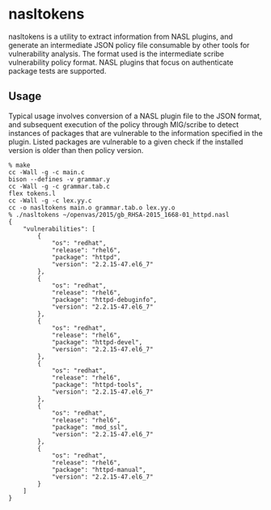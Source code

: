 nasltokens
==========
nasltokens is a utility to extract information from NASL plugins, and generate
an intermediate JSON policy file consumable by other tools for vulnerability
analysis. The format used is the intermediate scribe vulnerability policy
format. NASL plugins that focus on authenticate package tests are supported.

Usage
-----
Typical usage involves conversion of a NASL plugin file to the JSON format, and
subsequent execution of the policy through MIG/scribe to detect instances of
packages that are vulnerable to the information specified in the plugin. Listed
packages are vulnerable to a given check if the installed version is older than
then policy version.

```
% make
cc -Wall -g -c main.c
bison --defines -v grammar.y
cc -Wall -g -c grammar.tab.c
flex tokens.l
cc -Wall -g -c lex.yy.c
cc -o nasltokens main.o grammar.tab.o lex.yy.o
% ./nasltokens ~/openvas/2015/gb_RHSA-2015_1668-01_httpd.nasl
{
    "vulnerabilities": [
        {
            "os": "redhat",
            "release": "rhel6",
            "package": "httpd",
            "version": "2.2.15-47.el6_7"
        },
        {
            "os": "redhat",
            "release": "rhel6",
            "package": "httpd-debuginfo",
            "version": "2.2.15-47.el6_7"
        },
        {
            "os": "redhat",
            "release": "rhel6",
            "package": "httpd-devel",
            "version": "2.2.15-47.el6_7"
        },
        {
            "os": "redhat",
            "release": "rhel6",
            "package": "httpd-tools",
            "version": "2.2.15-47.el6_7"
        },
        {
            "os": "redhat",
            "release": "rhel6",
            "package": "mod_ssl",
            "version": "2.2.15-47.el6_7"
        },
        {
            "os": "redhat",
            "release": "rhel6",
            "package": "httpd-manual",
            "version": "2.2.15-47.el6_7"
        }
    ]
}
```

